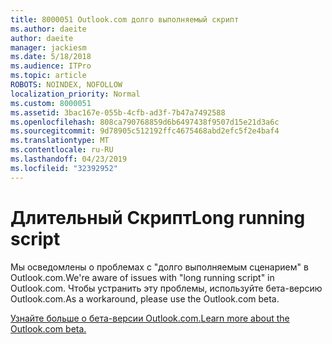 ```yaml
---
title: 8000051 Outlook.com долго выполняемый скрипт
ms.author: daeite
author: daeite
manager: jackiesm
ms.date: 5/18/2018
ms.audience: ITPro
ms.topic: article
ROBOTS: NOINDEX, NOFOLLOW
localization_priority: Normal
ms.custom: 8000051
ms.assetid: 3bac167e-055b-4cfb-ad3f-7b47a7492588
ms.openlocfilehash: 808ca790768859d6b6497438f9507d15e21d3a6c
ms.sourcegitcommit: 9d78905c512192ffc4675468abd2efc5f2e4baf4
ms.translationtype: MT
ms.contentlocale: ru-RU
ms.lasthandoff: 04/23/2019
ms.locfileid: "32392952"
---
```

# <a name="long-running-script"></a><span data-ttu-id="c76a3-102">Длительный Скрипт</span><span class="sxs-lookup"><span data-stu-id="c76a3-102">Long running script</span></span>

<span data-ttu-id="c76a3-103">Мы осведомлены о проблемах с "долго выполняемым сценарием" в Outlook.com.</span><span class="sxs-lookup"><span data-stu-id="c76a3-103">We're aware of issues with "long running script" in Outlook.com.</span></span> <span data-ttu-id="c76a3-104">Чтобы устранить эту проблемы, используйте бета-версию Outlook.com.</span><span class="sxs-lookup"><span data-stu-id="c76a3-104">As a workaround, please use the Outlook.com beta.</span></span>
  
[<span data-ttu-id="c76a3-105">Узнайте больше о бета-версии Outlook.com.</span><span class="sxs-lookup"><span data-stu-id="c76a3-105">Learn more about the Outlook.com beta.</span></span>](https://go.microsoft.com/fwlink/p/?linkid=874356)
  

